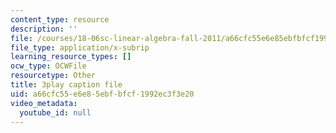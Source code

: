 ```yaml
---
content_type: resource
description: ''
file: /courses/18-06sc-linear-algebra-fall-2011/a66cfc55e6e85ebfbfcf1992ec3f3e20_2uDvRUowBzg.vtt
file_type: application/x-subrip
learning_resource_types: []
ocw_type: OCWFile
resourcetype: Other
title: 3play caption file
uid: a66cfc55-e6e8-5ebf-bfcf-1992ec3f3e20
video_metadata:
  youtube_id: null
---
```

